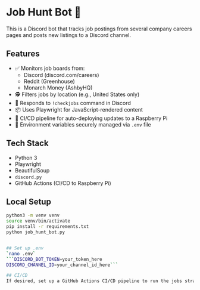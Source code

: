 # Job Hunt Bot 🤖

This is a Discord bot that tracks job postings from several company careers pages and posts new listings to a Discord channel.

## Features

- ✅ Monitors job boards from:
  - Discord (discord.com/careers)
  - Reddit (Greenhouse)
  - Monarch Money (AshbyHQ)
- 🕵️ Filters jobs by location (e.g., United States only)
- 💬 Responds to `!checkjobs` command in Discord
- 📦 Uses Playwright for JavaScript-rendered content
- 🔄 CI/CD pipeline for auto-deploying updates to a Raspberry Pi
- 📁 Environment variables securely managed via `.env` file

## Tech Stack

- Python 3
- Playwright
- BeautifulSoup
- `discord.py`
- GitHub Actions (CI/CD to Raspberry Pi)

## Local Setup

```bash
python3 -m venv venv
source venv/bin/activate
pip install -r requirements.txt
python job_hunt_bot.py


## Set up .env
`nano .env`
```DISCORD_BOT_TOKEN=your_token_here
DISCORD_CHANNEL_ID=your_channel_id_here```

## CI/CD
If desired, set up a GitHub Actions CI/CD pipeline to run the jobs straight to your server running the bot. 
